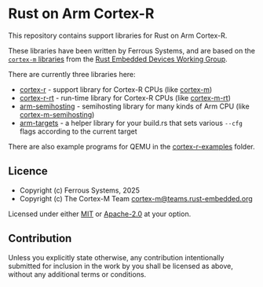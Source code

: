 # Rust on Arm Cortex-R

This repository contains support libraries for Rust on Arm Cortex-R.

These libraries have been written by Ferrous Systems, and are based on the
[`cortex-m` libraries] from the [Rust Embedded Devices Working Group].

[`cortex-m` libraries]: https://github.com/rust-embedded/cortex-m
[Rust Embedded Devices Working Group]: https://github.com/rust-embedded

There are currently three libraries here:

* [cortex-r](./cortex-r/) - support library for Cortex-R CPUs (like [cortex-m])
* [cortex-r-rt](./cortex-r-rt/) - run-time library for Cortex-R CPUs (like [cortex-m-rt])
* [arm-semihosting](./arm-semihosting/) - semihosting library for many kinds of Arm CPU (like [cortex-m-semihosting])
* [arm-targets](./arm-targets/) - a helper library for your build.rs that sets various `--cfg` flags according to the current target

There are also example programs for QEMU in the [cortex-r-examples](./cortex-r-examples/) folder.

[cortex-m]: https://crates.io/crates/cortex-m
[cortex-m-rt]: https://crates.io/crates/cortex-m-rt
[cortex-m-semihosting]: https://crates.io/crates/cortex-m-semihosting

## Licence

* Copyright (c) Ferrous Systems, 2025
* Copyright (c) The Cortex-M Team <cortex-m@teams.rust-embedded.org>

Licensed under either [MIT](./LICENSE-MIT) or [Apache-2.0](./LICENSE-APACHE) at
your option.

## Contribution

Unless you explicitly state otherwise, any contribution intentionally submitted
for inclusion in the work by you shall be licensed as above, without any
additional terms or conditions.

